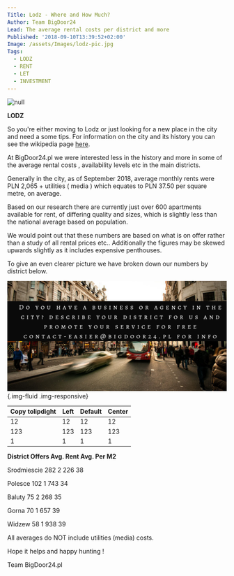 ```yaml
---
Title: Lodz - Where and How Much?
Author: Team BigDoor24
Lead: The average rental costs per district and more
Published: '2018-09-10T13:39:52+02:00'
Image: /assets/Images/lodz-pic.jpg
Tags:
  - LODZ
  - RENT
  - LET
  - INVESTMENT
---
```

![null]()

**LODZ**

So you're either moving to Lodz or just looking for a new place in the city and need a some tips.  For information on the city and its history you can see the wikipedia page [here](https://en.wikipedia.org/wiki/%C5%81%C3%B3d%C5%BA). 

At BigDoor24.pl we were interested less in the history and more in some of the average rental costs , availability levels etc in the main districts.

Generally in the city, as of September 2018, average monthly rents were PLN 2,065 + utilities ( media ) which equates to PLN 37.50 per square metre, on average.

Based on our research there are currently just over 600 apartments available for rent, of differing quality and sizes, which is slightly less than the national average based on population.

We would point out that these numbers are based on what is on offer rather than a study of all rental prices etc.. Additionally the figures may be skewed upwards slightly as it includes expensive penthouses.

To give an even clearer picture we have broken down our numbers by district below.

![](/assets/Images/district-advert-bd24.png){.img-fluid .img-responsive}

| Copy tolipdight | Left | Default | Center |
| --------------- | ---- | ------- | ------ |
| 12              | 12   | 12      | 12     |
| 123             | 123  | 123     | 123    |
| 1               | 1    | 1       | 1      |

**District           Offers         Avg. Rent      Avg. Per M2**

Srodmiescie	282	              2 226	                 38

Polesce	        102                1 743                   34

Baluty	        75	              2 268            	 35

Gorna	        70	              1 657                   39

Widzew	        58	              1 938                   39

All averages do NOT include utilities (media) costs.

Hope it helps and happy hunting !

Team BigDoor24.pl

